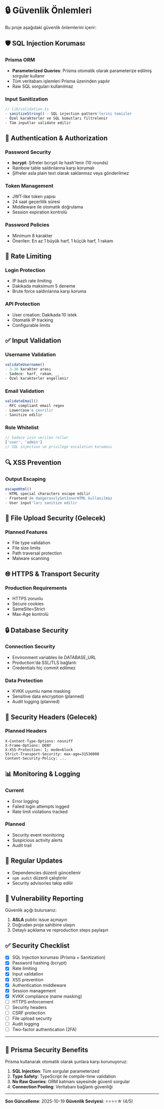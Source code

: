 # 🔒 Güvenlik Önlemleri

Bu proje aşağıdaki güvenlik önlemlerini içerir:

## 🛡️ SQL Injection Koruması

### Prisma ORM
- **Parameterized Queries**: Prisma otomatik olarak parameterize edilmiş sorgular kullanır
- Tüm veritabanı işlemleri Prisma üzerinden yapılır
- Raw SQL sorguları kullanılmaz

### Input Sanitization
```typescript
// lib/validation.ts
- sanitizeString() - SQL injection pattern'lerini temizler
- Özel karakterler ve SQL komutları filtrelenir
- Tüm inputlar validate edilir
```

## 🔐 Authentication & Authorization

### Password Security
- **bcrypt**: Şifreler bcrypt ile hash'lenir (10 rounds)
- Rainbow table saldırılarına karşı korumalı
- Şifreler asla plain text olarak saklanmaz veya gönderilmez

### Token Management
- JWT-like token yapısı
- 24 saat geçerlilik süresi
- Middleware ile otomatik doğrulama
- Session expiration kontrolü

### Password Policies
- Minimum 8 karakter
- Önerilen: En az 1 büyük harf, 1 küçük harf, 1 rakam

## 🚦 Rate Limiting

### Login Protection
- IP bazlı rate limiting
- Dakikada maksimum 5 deneme
- Brute force saldırılarına karşı koruma

### API Protection
- User creation: Dakikada 10 istek
- Otomatik IP tracking
- Configurable limits

## ✅ Input Validation

### Username Validation
```typescript
validateUsername()
- 3-30 karakter arası
- Sadece: harf, rakam, _, -
- Özel karakterler engellenir
```

### Email Validation
```typescript
validateEmail()
- RFC compliant email regex
- Lowercase'e çevrilir
- Sanitize edilir
```

### Role Whitelist
```typescript
// Sadece izin verilen roller
['user', 'admin']
// SQL injection ve privilege escalation koruması
```

## 🔍 XSS Prevention

### Output Escaping
```typescript
escapeHtml()
- HTML special characters escape edilir
- Frontend'de dangerouslySetInnerHTML kullanılmaz
- User input'ları sanitize edilir
```

## 📁 File Upload Security (Gelecek)

### Planned Features
- File type validation
- File size limits
- Path traversal protection
- Malware scanning

## 🌐 HTTPS & Transport Security

### Production Requirements
- HTTPS zorunlu
- Secure cookies
- SameSite=Strict
- Max-Age kontrolü

## 🔒 Database Security

### Connection Security
- Environment variables ile DATABASE_URL
- Production'da SSL/TLS bağlantı
- Credentials hiç commit edilmez

### Data Protection
- KVKK uyumlu name masking
- Sensitive data encryption (planned)
- Audit logging (planned)

## 🚨 Security Headers (Gelecek)

### Planned Headers
```
X-Content-Type-Options: nosniff
X-Frame-Options: DENY
X-XSS-Protection: 1; mode=block
Strict-Transport-Security: max-age=31536000
Content-Security-Policy: ...
```

## 📊 Monitoring & Logging

### Current
- Error logging
- Failed login attempts logged
- Rate limit violations tracked

### Planned
- Security event monitoring
- Suspicious activity alerts
- Audit trail

## 🔄 Regular Updates

- Dependencies düzenli güncellenir
- `npm audit` düzenli çalıştırılır
- Security advisories takip edilir

## 🐛 Vulnerability Reporting

Güvenlik açığı bulursanız:
1. **ASLA** public issue açmayın
2. Doğrudan proje sahibine ulaşın
3. Detaylı açıklama ve reproduction steps paylaşın

## ✅ Security Checklist

- [x] SQL Injection koruması (Prisma + Sanitization)
- [x] Password hashing (bcrypt)
- [x] Rate limiting
- [x] Input validation
- [x] XSS prevention
- [x] Authentication middleware
- [x] Session management
- [x] KVKK compliance (name masking)
- [ ] HTTPS enforcement
- [ ] Security headers
- [ ] CSRF protection
- [ ] File upload security
- [ ] Audit logging
- [ ] Two-factor authentication (2FA)

---

## 🔐 Prisma Security Benefits

Prisma kullanarak otomatik olarak şunlara karşı korunuyoruz:

1. **SQL Injection**: Tüm sorgular parameterized
2. **Type Safety**: TypeScript ile compile-time validation
3. **No Raw Queries**: ORM katmanı sayesinde güvenli sorgular
4. **Connection Pooling**: Veritabanı bağlantı güvenliği

---

**Son Güncelleme**: 2025-10-19
**Güvenlik Seviyesi**: ⭐⭐⭐⭐☆ (4/5)

